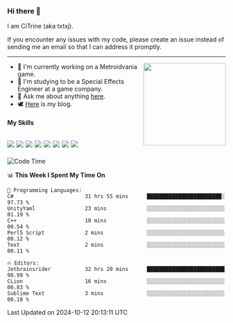 ### Hi there 👋

I am CiTrine (aka txtxj).

If you encounter any issues with my code, please create an issue instead of sending me an email so that I can address it promptly.

---

<img align="right" height="190" src="http://github-profile-summary-cards.vercel.app/api/cards/stats?username=txtxj&theme=vue">

- 🌱 I'm currently working on a Metroidvania game.
- 📖 I'm studying to be a Special Effects Engineer at a game company.
- 💬 Ask me about anything [here](https://github.com/txtxj/txtxj/issues).
- 🕊️ [Here](https://txtxj.top) is my blog.

#### My Skills

![](https://img.shields.io/badge/Unity-000000?logo=unity&logoColor=fff)
![](https://img.shields.io/badge/C%23-239120?logo=csharp&logoColor=fff)
![](https://img.shields.io/badge/Python-3e74a2?logo=python&logoColor=fff)
![](https://img.shields.io/badge/C++-65318e?logo=cplusplus&logoColor=fff)
![](https://img.shields.io/badge/C-5654a2?logo=c&logoColor=fff)
![](https://img.shields.io/badge/Vue-4FC08D?logo=vuedotjs&logoColor=fff)
![](https://img.shields.io/badge/Blender-f5792a?logo=blender&logoColor=fff)
![](https://img.shields.io/badge/MS%20SQL-cc2927?logo=microsoftsqlserver&logoColor=fff)
---

<!--START_SECTION:waka-->
![Code Time](http://img.shields.io/badge/Code%20Time-2%2C111%20hrs%2040%20mins-blue)

📊 **This Week I Spent My Time On** 

```text
💬 Programming Languages: 
C#                       31 hrs 55 mins      ████████████████████████░   97.73 % 
UnityYaml                23 mins             ░░░░░░░░░░░░░░░░░░░░░░░░░   01.19 % 
C++                      10 mins             ░░░░░░░░░░░░░░░░░░░░░░░░░   00.54 % 
Perl5 Script             2 mins              ░░░░░░░░░░░░░░░░░░░░░░░░░   00.12 % 
Text                     2 mins              ░░░░░░░░░░░░░░░░░░░░░░░░░   00.11 % 

🔥 Editors: 
Jetbrainsrider           32 hrs 20 mins      █████████████████████████   98.99 % 
CLion                    16 mins             ░░░░░░░░░░░░░░░░░░░░░░░░░   00.83 % 
Sublime Text             3 mins              ░░░░░░░░░░░░░░░░░░░░░░░░░   00.18 % 
```


 Last Updated on 2024-10-12 20:13:11 UTC
<!--END_SECTION:waka-->
